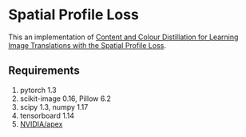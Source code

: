 # Spatial Profile Loss

This an implementation of [Content and Colour Distillation for Learning Image Translations with the Spatial Profile Loss](https://arxiv.org/abs/1908.00274).

## Requirements
1. pytorch 1.3
2. scikit-image 0.16, Pillow 6.2
3. scipy 1.3, numpy 1.17
4. tensorboard 1.14
5. [NVIDIA/apex](https://github.com/NVIDIA/apex/tree/088985936518be7e25795a30d8ab33affa9db6ed)

